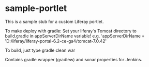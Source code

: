 sample-portlet
====

This is a sample stub for a custom Liferay portlet.

To make deploy with gradle:
Set your liferay's Tomcat directory to build.gradle in appServerDirName variable!
e.g. 'appServerDirName = 'D:/liferay/liferay-portal-6.2-ce-ga4/tomcat-7.0.42'

To build, just type gradle clean war

Contains gradle wrapper (gradlew) and sonar properties for Jenkins.